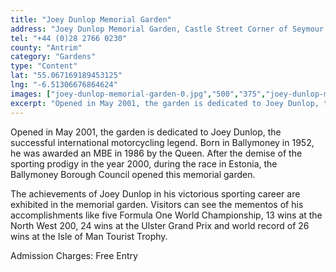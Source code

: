 ```yaml
---
title: "Joey Dunlop Memorial Garden"
address: "Joey Dunlop Memorial Garden, Castle Street Corner of Seymour Street, Ballymoney, Co. Antrim, BT53 6JR"
tel: "+44 (0)28 2766 0230"
county: "Antrim"
category: "Gardens"
type: "Content"
lat: "55.067169189453125"
lng: "-6.51306676864624"
images: ["joey-dunlop-memorial-garden-0.jpg","500","375","joey-dunlop-memorial-garden-1.jpg","375","500","joey-dunlop-memorial-garden-2.jpg","500","374","joey-dunlop-memorial-garden-3.jpg","500","374","joey-dunlop-memorial-garden-4.jpg","500","334"]
excerpt: "Opened in May 2001, the garden is dedicated to Joey Dunlop, the successful international motorcycling legend. Born in Ballymoney in 1952, he was award..."
---
```

<p>Opened in May 2001, the garden is dedicated to Joey Dunlop, the successful international motorcycling legend. Born in Ballymoney in 1952, he was awarded an MBE in 1986 by the Queen. After the demise of the sporting prodigy in the year 2000, during the race in Estonia, the Ballymoney Borough Council opened this memorial garden. </p> 
    <p>The achievements of Joey Dunlop in his victorious sporting career are exhibited in the memorial garden. Visitors can see the mementos of his accomplishments like five Formula One World Championship, 13 wins at the North West 200, 24 wins at the Ulster Grand Prix and world record of 26 wins at the Isle of Man Tourist Trophy. </p> 
    <p>Admission Charges: Free Entry</p>